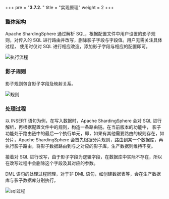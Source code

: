 +++
pre = "<b>3.7.2. </b>"
title = "实现原理"
weight = 2
+++

### 整体架构

Apache ShardingSphere 通过解析 SQL，根据配置文件中用户设置的影子规则，对传入的 SQL 进行路由并改写，删除影子字段与字段值。用户无需关注具体过程，
使用时仅对 SQL 进行相应改造，添加影子字段与相应的配置即可。

![执行流程](https://shardingsphere.apache.org/document/current/img/shadow/execute.png)

### 影子规则

影子规则包含影子字段及映射关系。

![规则](https://shardingsphere.apache.org/document/current/img/shadow/rule_cn.png)

### 处理过程

以 INSERT 语句为例，在写入数据时，Apache ShardingSphere 会对 SQL 进行解析，再根据配置文件中的规则，构造一条路由链。在当前版本的功能中，
影子功能处于路由链中的最后一个执行单元，即，如果有其他需要路由的规则存在，如分片，Apache ShardingSphere 会首先根据分片规则，路由到某一个数据库，再
执行影子路由，将影子数据路由到与之对应的影子库，生产数据则维持不变。

接着对 SQL 进行改写，由于影子字段为逻辑字段，在数据库中实际不存在，所以在改写过程中会删除这个字段及其对应的参数。

DML 语句的处理过程同理，对于非 DML 语句，如创建数据表等，会在生产数据库与影子数据库分别执行。

![sql过程](https://shardingsphere.apache.org/document/current/img/shadow/sql.png)

